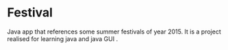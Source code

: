 # Festival

Java app that references some summer festivals of year 2015. It is a project realised for learning java and java GUI .
